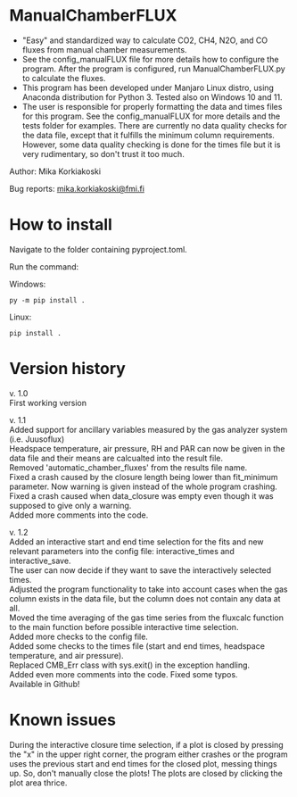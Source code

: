 ManualChamberFLUX
=
- "Easy" and standardized way to calculate CO2, CH4, N2O, and CO fluxes from manual chamber measurements. 
- See the config_manualFLUX file for more details how to configure the program. After the program is configured, run ManualChamberFLUX.py to calculate the fluxes.
- This program has been developed under Manjaro Linux distro, using Anaconda distribution for Python 3. Tested also on Windows 10 and 11.
- The user is responsible for properly formatting the data and times files for this program. See the config_manualFLUX for more details and the tests folder for examples. There are currently no data quality checks for the data file, except that it fulfills the minimum column requirements. However, some data quality checking is done for the times file but it is very rudimentary, so don't trust it too much.

Author: Mika Korkiakoski

Bug reports: mika.korkiakoski@fmi.fi

How to install
=
Navigate to the folder containing pyproject.toml.

Run the command:

Windows:

	py -m pip install .
	
Linux:

	pip install .

Version history
=
v. 1.0  
First working version

v. 1.1  
Added support for ancillary variables measured by the gas analyzer system (i.e. Juusoflux)  
Headspace temperature, air pressure, RH and PAR can now be given in the data file and their means are calcualted into the result file.  
Removed 'automatic_chamber_fluxes' from the results file name.  
Fixed a crash caused by the closure length being lower than fit_minimum parameter. Now warning is given instead of the whole program crashing.  
Fixed a crash caused when data_closure was empty even though it was supposed to give only a warning.  
Added more comments into the code.  
        
v. 1.2  
Added an interactive start and end time selection for the fits and new relevant parameters into the config file: interactive_times and interactive_save.  
The user can now decide if they want to save the interactively selected times.  
Adjusted the program functionality to take into account cases when the gas column exists in the data file, but the column does not contain any data at all.  
Moved the time averaging of the gas time series from the fluxcalc function to the main function before possible interactive time selection.  
Added more checks to the config file.  
Added some checks to the times file (start and end times, headspace temperature, and air pressure).  
Replaced CMB_Err class with sys.exit() in the exception handling.  
Added even more comments into the code. Fixed some typos.  
Available in Github!  

Known issues
=
During the interactive closure time selection, if a plot is closed by pressing the "x" in the upper right corner, the program either crashes or the program uses the previous start and end times for the closed plot, messing things up. So, don't manually close the plots! The plots are closed by clicking the plot area thrice.
